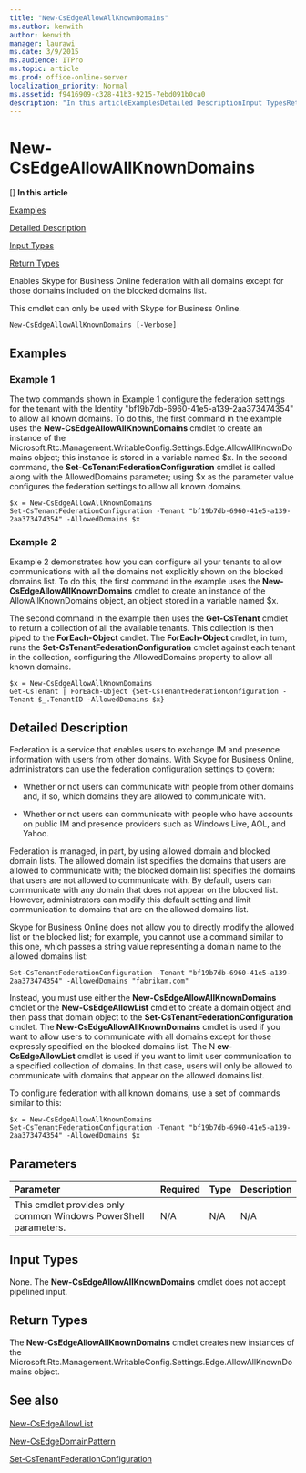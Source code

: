 ```yaml
---
title: "New-CsEdgeAllowAllKnownDomains"
ms.author: kenwith
author: kenwith
manager: laurawi
ms.date: 3/9/2015
ms.audience: ITPro
ms.topic: article
ms.prod: office-online-server
localization_priority: Normal
ms.assetid: f9416909-c328-41b3-9215-7ebd091b0ca0
description: "In this articleExamplesDetailed DescriptionInput TypesReturn Types"
---
```


# New-CsEdgeAllowAllKnownDomains
[]
 **In this article**
  
[Examples](#Examples)
  
[Detailed Description](#DetailedDescription)
  
[Input Types](#InputTypes)
  
[Return Types](#ReturnTypes)
  
Enables Skype for Business Online federation with all domains except for those domains included on the blocked domains list. 
  
This cmdlet can only be used with Skype for Business Online.
  
```
New-CsEdgeAllowAllKnownDomains [-Verbose]
```

## Examples
<a name="Examples"> </a>

### Example 1

The two commands shown in Example 1 configure the federation settings for the tenant with the Identity "bf19b7db-6960-41e5-a139-2aa373474354" to allow all known domains. To do this, the first command in the example uses the **New-CsEdgeAllowAllKnownDomains** cmdlet to create an instance of the Microsoft.Rtc.Management.WritableConfig.Settings.Edge.AllowAllKnownDomains object; this instance is stored in a variable named $x. In the second command, the **Set-CsTenantFederationConfiguration** cmdlet is called along with the AllowedDomains parameter; using $x as the parameter value configures the federation settings to allow all known domains. 
  
```
$x = New-CsEdgeAllowAllKnownDomains
Set-CsTenantFederationConfiguration -Tenant "bf19b7db-6960-41e5-a139-2aa373474354" -AllowedDomains $x
```

### Example 2

Example 2 demonstrates how you can configure all your tenants to allow communications with all the domains not explicitly shown on the blocked domains list. To do this, the first command in the example uses the **New-CsEdgeAllowAllKnownDomains** cmdlet to create an instance of the AllowAllKnownDomains object, an object stored in a variable named $x. 
  
The second command in the example then uses the **Get-CsTenant** cmdlet to return a collection of all the available tenants. This collection is then piped to the **ForEach-Object** cmdlet. The **ForEach-Object** cmdlet, in turn, runs the **Set-CsTenantFederationConfiguration** cmdlet against each tenant in the collection, configuring the AllowedDomains property to allow all known domains. 
  
```
$x = New-CsEdgeAllowAllKnownDomains
Get-CsTenant | ForEach-Object {Set-CsTenantFederationConfiguration -Tenant $_.TenantID -AllowedDomains $x}
```

## Detailed Description
<a name="DetailedDescription"> </a>

Federation is a service that enables users to exchange IM and presence information with users from other domains. With Skype for Business Online, administrators can use the federation configuration settings to govern:
  
- Whether or not users can communicate with people from other domains and, if so, which domains they are allowed to communicate with.
    
- Whether or not users can communicate with people who have accounts on public IM and presence providers such as Windows Live, AOL, and Yahoo.
    
Federation is managed, in part, by using allowed domain and blocked domain lists. The allowed domain list specifies the domains that users are allowed to communicate with; the blocked domain list specifies the domains that users are not allowed to communicate with. By default, users can communicate with any domain that does not appear on the blocked list. However, administrators can modify this default setting and limit communication to domains that are on the allowed domains list.
  
Skype for Business Online does not allow you to directly modify the allowed list or the blocked list; for example, you cannot use a command similar to this one, which passes a string value representing a domain name to the allowed domains list:
  
```
Set-CsTenantFederationConfiguration -Tenant "bf19b7db-6960-41e5-a139-2aa373474354" -AllowedDomains "fabrikam.com"
```

Instead, you must use either the **New-CsEdgeAllowAllKnownDomains** cmdlet or the **New-CsEdgeAllowList** cmdlet to create a domain object and then pass that domain object to the **Set-CsTenantFederationConfiguration** cmdlet. The **New-CsEdgeAllowAllKnownDomains** cmdlet is used if you want to allow users to communicate with all domains except for those expressly specified on the blocked domains list. The N **ew-CsEdgeAllowList** cmdlet is used if you want to limit user communication to a specified collection of domains. In that case, users will only be allowed to communicate with domains that appear on the allowed domains list. 
  
To configure federation with all known domains, use a set of commands similar to this:
  
```
$x = New-CsEdgeAllowAllKnownDomains
Set-CsTenantFederationConfiguration -Tenant "bf19b7db-6960-41e5-a139-2aa373474354" -AllowedDomains $x
```

## Parameters
<a name="DetailedDescription"> </a>

|**Parameter**|**Required**|**Type**|**Description**|
|:-----|:-----|:-----|:-----|
|This cmdlet provides only common Windows PowerShell parameters.  <br/> |N/A  <br/> |N/A  <br/> |N/A  <br/> |
   
## Input Types
<a name="InputTypes"> </a>

None. The **New-CsEdgeAllowAllKnownDomains** cmdlet does not accept pipelined input. 
  
## Return Types
<a name="ReturnTypes"> </a>

The **New-CsEdgeAllowAllKnownDomains** cmdlet creates new instances of the Microsoft.Rtc.Management.WritableConfig.Settings.Edge.AllowAllKnownDomains object. 
  
## See also
<a name="ReturnTypes"> </a>

#### 

[New-CsEdgeAllowList](new-csedgeallowlist.md)
  
[New-CsEdgeDomainPattern](new-csedgedomainpattern.md)
  
[Set-CsTenantFederationConfiguration](set-cstenantfederationconfiguration.md)

